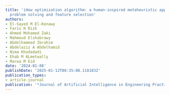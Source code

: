 ```yaml
---
title: 'iHow optimization algorithm: a human-inspired metaheuristic approach for complex
  problem solving and feature selection'
authors:
- El-Sayed M El-Kenawy
- Faris H Rizk
- Ahmed Mohamed Zaki
- Mahmoud Elshabrawy
- Abdelhameed Ibrahim
- Abdelaziz A Abdelhamid
- Nima Khodadadi
- Ehab M ALmetwally
- Marwa M Eid
date: '2024-01-08'
publishDate: '2025-01-12T08:35:08.118183Z'
publication_types:
- article-journal
publication: '*Journal of Artificial Intelligence in Engineering Practice*'
---
```

